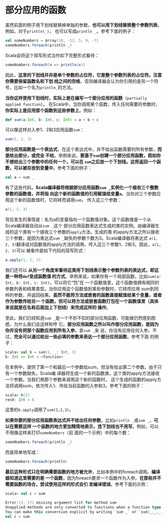 部分应用的函数
================================================================================
虽然前面的例子用下划线替换掉单独的参数，**也可以用下划线替换整个参数列表**。例如，对于`println(_)`，
也可以写成`println _`。参考下面的例子：
```scala
val someNumbers = Array(10, -12, 5, 9, -7)
someNumbers.foreach(println _)
```
Scala会将这个简写形式当作如下完整形式看待：
```scala
someNumbers.foreach(x => println(x))
```
因此，**这里的下划线并非是单个参数的占位符，它是整个参数列表的占位符。注意你需要保留函数名和下划
线之间的空格**，否则编译器会认为你引用的是另一个符号，比如一个名为`println_`的方法。

**当你这样使用下划线时，实际上是在编写一个部分应用的函数**（`partially applied function`）。
在Scala中，当你调用某个函数，传入任何需要的参数时，**你实际上是应用那个函数到这些参数上**。例如：
```scala
def sum(a:Int, b: Int, c: Int) = a + b + c 
```
可以像这样对入参1、2和3应用函数`sum`：
```scala
sum(1, 2, 3)
```
**部分应用函数是一个表达式**，在这个表达式中，并不给出函数需要的所有参数，**而是给出部分，或完全
不给**。举例来说，**要基于`sum`创建一个部分应用函数，假如你不想给出三个参数中的任何一个，可以在
`sum`之后放一个下划线。这将返回一个函数，可以被存放到变量中**。参考下面的例子：
```scala
val a = sum _
```
有了这些代码，**Scala编译器将根据部分应用函数`sum _`实例化一个接收三个整数参数的函数值，并将指
向这个新的函数值的引用赋值给变量`a`**。当你对三个参数应用这个新的函数值时，它将转而调用`sum`，
传入这三个参数：
```scala
a(1, 2, 3)
```
背后发生的事情是：名为a的变量指向一个函数值对象。这个函数值是一个从Scala编译器自动从`sum _`这个
部分应用函数表达式生成的类的实例。由编译器生成的这个类有一个接收三个参数的`apply`方法。生成的类
的apply方法之所以接收三个参数，是因为表达式`sum _`缺失的参数个数为3。Scala编译器将表达式
`a(1, 2, 3)`翻译成对函数值的apply方法的调用，传入这三个参数1、2和3。因此，`a(1, 2, 3)`可以
被看作是如下代码的简写形式：
```scala
a.apply(1, 2, 3)
```
我们还可以 **从另一个角度来看待这类用下划线表示整个参数列表的表达式，即这是一种将`def`变成函数值
的方式**。举例来说，如果你有一个局部函数，比如`sum(a: Int, b: Int, c: Int)`，可以将它“包”在
一个函数值里，这个函数值拥有相同的参数列表和结果类型。当你应用这个函数值到某些参数时，它转而应用
sum到同样的参数，并返回结果。**虽然不能将方法或嵌套的函数直接赋值给某个变量，或者作为参数传给另一
个函数，但可以将方法或嵌套函数打包在一个函数值里（具体来说就是在名称后面加上下划线）来完成这样的
操作**。

至此，我们已经知道`sum _`是一个不折不扣的部分应用函数，可能做仍然感到困惑，为什么我们会这样称呼
它。**部分应用函数之所以叫作部分应用函数，是因为你并没有把那个函数应用到所有入参**。拿`sum _`来
说，你没有应用任何入参。不过，**完全可以通过给出一些必填的参数来表达一个部分应用函数**。参考下面
的例子：
```scala
scala> val b = sum(1, _: Int, 3)
b: Int => Int = <function>
```
在本例中，提供了第一个和最后一个参数给sum，但没有给出第二个参数。由于只有一个参数缺失，Scala编
译器将生成一个新的函数类，这个类的apply方法接收一个参数。当我们用那个参数来调用这个新的函数时，
这个生成的函数的apply方法将调用sum，依次传入1、传给当前函数的入参和3。参考下面的例子：
```scala
scala> b(2)
res0: Int = 6
```
这里的`b.apply`调用了`sum(1,2,3)`。

**如果你要的部分应用函数表达式并不给出任何参数**，比如`println _`或`sum _`，**可以在需要这样
一个函数的地方更加精简地表示，连下划线也不用写**。例如，可以不用像这样来打印`someNumbers`（前
面的一个示例）中的每个数：
```scala
someNumbers.foreach(println _)
```
而是简单地写成：
```scala
someNumbers.foreach(println)
```
**最后这种形式只在明确需要函数的地方被允许**，比如本例中的foreach调用。**编译器知道这里需要的是
一个函数**，因为foreach要求一个函数作为入参。**在那些并不需要函数的场合，尝试使用这样的形式会引
发编译错误**。参考下面的示例：
```scala
scala> val c = sum

Error:(3, 17) missing argument list for method sum
Unapplied methods are only converted to functions when a function type is expected.
You can make this conversion explicit by writing `sum _` or `sum(_,_,_)` instead of `sum`.
val c = sum
```

